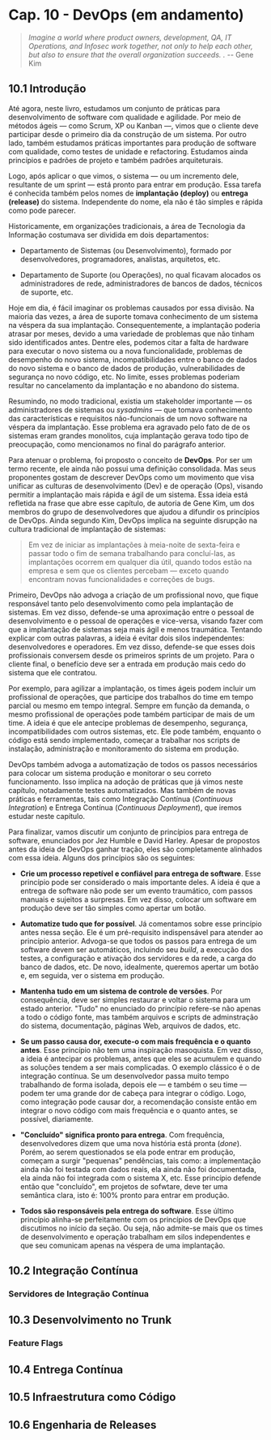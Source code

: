 # Cap. 10 - DevOps (em andamento)

> *Imagine a world where product owners, development, QA, IT Operations, and Infosec work together, not only to help each other, but also to ensure that the overall organization succeeds. .* -- Gene Kim

## 10.1 Introdução

Até agora, neste livro, estudamos um conjunto de práticas para desenvolvimento de software com qualidade e agilidade. Por meio de métodos ágeis — como Scrum, XP ou Kanban —, vimos que o cliente deve participar desde o primeiro dia da construção de um sistema. Por outro lado, também estudamos práticas importantes para produção de software com qualidade, como testes de unidade e refactoring. Estudamos ainda princípios e padrões de projeto e também padrões arquiteturais.

Logo, após aplicar o que vimos, o sistema — ou um incremento dele, resultante de um sprint — está pronto para entrar em produção. Essa tarefa é conhecida também pelos nomes de **implantação (deploy)** ou **entrega (release)** do sistema. Independente do nome, ela não é tão simples e rápida como pode parecer.

Historicamente, em organizações tradicionais, a área de Tecnologia da Informação costumava ser dividida em dois departamentos: 

* Departamento de Sistemas (ou Desenvolvimento), formado por desenvolvedores, programadores, analistas, arquitetos, etc.

* Departamento de  Suporte (ou Operações), no qual ficavam alocados os administradores de rede, administradores de bancos de dados, técnicos de suporte, etc.

Hoje em dia, é fácil imaginar os problemas causados por essa divisão. Na maioria das vezes, a área de suporte tomava conhecimento de um sistema na véspera da sua implantação. Consequentemente, a implantação poderia atrasar por meses, devido a uma variedade de problemas que não tinham sido identificados antes. Dentre eles, podemos citar a falta de hardware para executar o novo sistema ou a nova funcionalidade, problemas de desempenho do novo sistema, incompatibilidades entre o banco de dados do novo sistema e o banco de dados de produção, vulnerabilidades de segurança no novo código, etc. No limite, esses problemas poderiam resultar no cancelamento da implantação e no abandono do sistema.

Resumindo, no modo tradicional, existia um stakeholder importante — os administradores de sistemas ou *sysadmins* — que tomava conhecimento das características e requisitos não-funcionais de um novo software na véspera da implantação. Esse problema era agravado pelo fato de de os sistemas eram grandes monolitos, cuja implantação gerava todo tipo de preocupação, como mencionamos no final do parágrafo anterior.

Para atenuar o problema, foi proposto o conceito de **DevOps**. Por ser um termo recente, ele ainda não possui uma definição consolidada. Mas seus proponentes gostam de descrever DevOps como um movimento que visa unificar as culturas de desenvolvimento (Dev) e de operação (Ops), visando permitir a implantação mais rápida e ágil de um sistema. Essa ideia está refletida na frase que abre esse capítulo, de autoria de Gene Kim, um dos membros do grupo de desenvolvedores que ajudou a difundir os princípios de DevOps. Ainda segundo Kim, DevOps implica na seguinte disrupção na cultura tradicional de implantação de sistemas:

> Em vez de iniciar as implantações à meia-noite de sexta-feira e passar todo o fim de semana trabalhando para concluí-las, as implantações ocorrem em qualquer dia útil, quando todos estão na empresa e sem que os clientes percebam — exceto quando encontram novas funcionalidades e correções de bugs. 

Primeiro, DevOps não advoga a criação de um profissional novo, que fique responsável tanto pelo desenvolvimento como pela implantação de sistemas. Em vez disso, defende-se uma aproximação entre o  pessoal de desenvolvimento e o pessoal de operações e vice-versa, visando fazer com que a implantação de sistemas seja mais ágil e menos traumática. Tentando explicar com outras palavras, a ideia é evitar dois silos independentes: desenvolvedores e operadores. Em vez disso, defende-se que esses dois profissionais conversem desde os primeiros sprints de um projeto. Para o cliente final, o benefício deve ser a entrada em produção mais cedo do sistema que ele contratou.

Por exemplo, para agilizar a implantação, os times ágeis podem incluir um profissional de operações, que participe dos trabalhos do time em tempo parcial ou mesmo em tempo integral. Sempre em função da demanda, o mesmo profissional de operações pode também participar de mais de um time. A ideia é que ele antecipe problemas de desempenho, segurança, incompatibilidades com outros sistemas, etc. Ele pode também, enquanto o código está sendo implementado, começar a trabalhar nos scripts de instalação, administração e monitoramento do sistema em produção.

DevOps também advoga a automatização de todos os passos necessários para colocar um sistema produção e monitorar o seu correto funcionamento. Isso implica na adoção de práticas que já vimos neste capítulo, notadamente testes automatizados. Mas também de novas práticas e 
ferramentas, tais como Integração Contínua (*Continuous Integration*) e Entrega Contínua
(*Continuous Deployment*), que iremos estudar neste capítulo.

Para finalizar, vamos discutir um conjunto de princípios para entrega de software, enunciados por Jez Humble e David Harley. Apesar de propostos antes da ideia de DevOps ganhar
tração, eles são completamente alinhados com essa ideia. Alguns dos princípios são os seguintes:

* **Crie um processo repetível e confiável para entrega de software**. Esse princípio 
pode ser considerado o mais importante deles. A ideia é que a entrega de software não
pode ser um evento traumático, com passos manuais e sujeitos a surpresas. Em vez disso,
colocar um software em produção deve ser tão simples como apertar um botão.

* **Automatize tudo que for possível**. Já comentamos sobre esse princípio antes nessa seção. Ele é um pré-requisito indispensável para atender ao princípio anterior. Advoga-se que todos os passos para entrega de um software devem ser automáticos, incluindo seu *build*, a execução dos testes, a configuração e ativação dos servidores e da rede, a carga do banco de dados, etc. De novo, idealmente, queremos apertar um botão e, em seguida, ver o sistema em produção.

* **Mantenha tudo em um sistema de controle de versões**. Por consequência, deve ser  simples
restaurar e voltar o sistema para um estado anterior. "Tudo" no enunciado do princípio refere-se não apenas a todo o código fonte, mas também arquivos e scripts de adminstração
do sistema, documentação, páginas Web, arquivos de dados, etc.

* **Se um passo causa dor, execute-o com mais frequência e o quanto antes**. Esse princípio
não tem uma inspiração masoquista. Em vez disso, a ideia é antecipar os problemas, antes
que eles se acumulem e quando as soluções tendem a ser mais complicadas. O exemplo clássico é
o de integração contínua. Se um desenvolvedor passa muito tempo trabalhando de forma isolada,
depois ele — e também o seu time — podem ter uma grande dor de cabeça para integrar o código. Logo, como integração pode causar dor, a recomendação consiste então em integrar o novo código com mais frequência e o quanto antes, se possível, diariamente.

* **"Concluído" significa pronto para entrega**. Com frequência, desenvolvedores dizem que uma
nova história está pronta (*done*). Porém, ao serem questionados se ela pode entrar em produção, começam a surgir "pequenas" pendências, tais como: a implementação ainda não foi testada com dados reais, ela ainda não foi documentada, ela ainda não foi integrada com o sistema X, etc. Esse princípio defende então que "concluído", em projetos de sofwtare, deve ter uma semântica clara, isto é: 100% pronto para entrar em produção.

* **Todos são responsáveis pela entrega do software**. Esse último princípio alinha-se
perfeitamente com os princípios de DevOps que discutimos no início da seção. Ou seja, não admite-se mais que os  times de desenvolvimento e operação trabalham em silos independentes e que seu comunicam apenas na véspera de uma implantação. 

## 10.2 Integração Contínua

### Servidores de Integração Contínua

## 10.3 Desenvolvimento no Trunk

### Feature Flags

## 10.4 Entrega Contínua

## 10.5 Infraestrutura como Código

## 10.6 Engenharia de Releases
